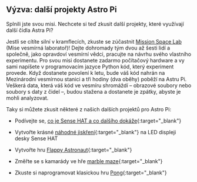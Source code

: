 ## Výzva: další projekty Astro Pi

Splnili jste svou misi. Nechcete si teď zkusit další projekty, které využívají další čidla Astra Pi?

Jestli se cítíte silní v kramflecích, zkuste se zúčastnit [Mission Space Lab](https://astro-pi.org/missions/space-lab/) (Mise vesmírná laboratoř)! Dejte dohromady tým dvou až šesti lidí a společně, jako opravdoví vesmírní vědci, pracujte na návrhu svého vlastního experimentu. Pro svou misi dostanete zadarmo počítačový hardware a vy sami napíšete v programovacím jazyce Python kód, který experiment provede. Když dostanete povolení k letu, bude váš kód nahrán na Mezinárodní vesmírnou stanici a tři hodiny (dva oběhy) poběží na Astru Pi. Veškerá data, která váš kód ve vesmíru shromáždí – obrazové soubory nebo soubory s daty z čidel –, budou stažena a dostanete je zpátky, abyste je mohli analyzovat.

Taky si můžete zkusit některé z našich dalších projektů pro Astro Pi:

+ Podívejte se, [co je Sense HAT a co dalšího dokáže](https://projects.raspberrypi.org/cs-CZ/projects/getting-started-with-the-sense-hat){:target="_blank"}

+ Vytvořte krásné [náhodné jiskření](https://projects.raspberrypi.org/cs-CZ/projects/sense-hat-random-sparkles){:target="_blank"} na LED displeji desky Sense HAT

+ Vytvořte hru [Flappy Astronaut](https://projects.raspberrypi.org/cs-CZ/projects/flappy-astronaut){:target="_blank"}

+ Změřte se s kamarády ve hře [marble maze](https://projects.raspberrypi.org/cs-CZ/projects/sense-hat-marble-maze){:target="_blank"}

+ Zkuste si naprogramovat klasickou hru [Pong](https://projects.raspberrypi.org/cs-CZ/projects/sense-hat-pong){:target="_blank"}